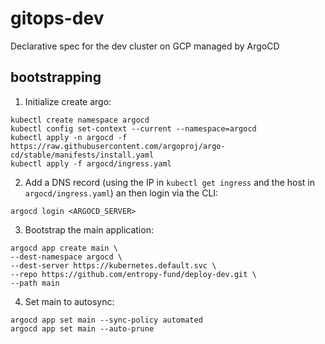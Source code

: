 # gitops-dev
Declarative spec for the dev cluster on GCP managed by ArgoCD

## bootstrapping
1. Initialize create argo:
```
kubectl create namespace argocd
kubectl config set-context --current --namespace=argocd
kubectl apply -n argocd -f https://raw.githubusercontent.com/argoproj/argo-cd/stable/manifests/install.yaml
kubectl apply -f argocd/ingress.yaml
```

2. Add a DNS record (using the IP in `kubectl get ingress` and the host in `argocd/ingress.yaml`) an then login via the CLI:
```
argocd login <ARGOCD_SERVER>
```

3. Bootstrap the main application:
```
argocd app create main \
--dest-namespace argocd \
--dest-server https://kubernetes.default.svc \
--repo https://github.com/entropy-fund/deploy-dev.git \
--path main
```

4. Set main to autosync:
```
argocd app set main --sync-policy automated
argocd app set main --auto-prune
```

